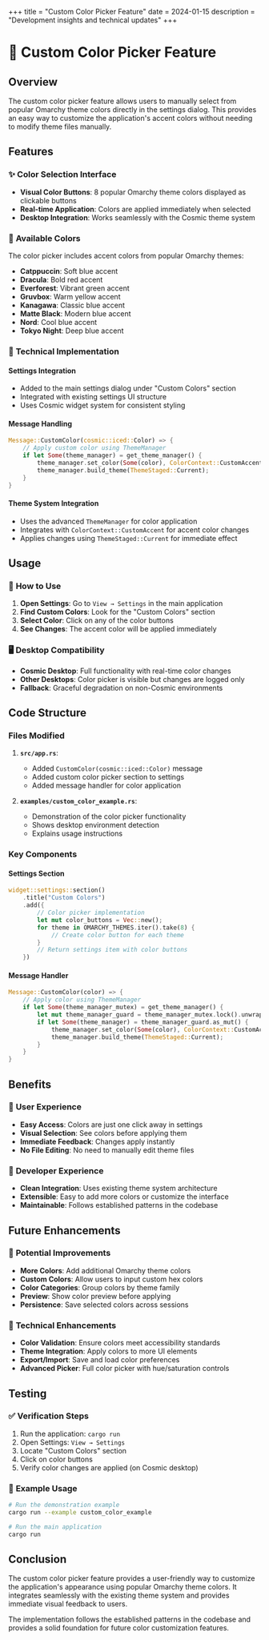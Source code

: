 +++
title = "Custom Color Picker Feature"
date = 2024-01-15
description = "Development insights and technical updates"
+++

# 🎨 Custom Color Picker Feature

## Overview

The custom color picker feature allows users to manually select from popular Omarchy theme colors directly in the settings dialog. This provides an easy way to customize the application's accent colors without needing to modify theme files manually.

## Features

### ✨ **Color Selection Interface**
- **Visual Color Buttons**: 8 popular Omarchy theme colors displayed as clickable buttons
- **Real-time Application**: Colors are applied immediately when selected
- **Desktop Integration**: Works seamlessly with the Cosmic theme system

### 🎯 **Available Colors**
The color picker includes accent colors from popular Omarchy themes:
- **Catppuccin**: Soft blue accent
- **Dracula**: Bold red accent  
- **Everforest**: Vibrant green accent
- **Gruvbox**: Warm yellow accent
- **Kanagawa**: Classic blue accent
- **Matte Black**: Modern blue accent
- **Nord**: Cool blue accent
- **Tokyo Night**: Deep blue accent

### 🔧 **Technical Implementation**

#### **Settings Integration**
- Added to the main settings dialog under "Custom Colors" section
- Integrated with existing settings UI structure
- Uses Cosmic widget system for consistent styling

#### **Message Handling**
```rust
Message::CustomColor(cosmic::iced::Color) => {
    // Apply custom color using ThemeManager
    if let Some(theme_manager) = get_theme_manager() {
        theme_manager.set_color(Some(color), ColorContext::CustomAccent);
        theme_manager.build_theme(ThemeStaged::Current);
    }
}
```

#### **Theme System Integration**
- Uses the advanced `ThemeManager` for color application
- Integrates with `ColorContext::CustomAccent` for accent color changes
- Applies changes using `ThemeStaged::Current` for immediate effect

## Usage

### 🚀 **How to Use**

1. **Open Settings**: Go to `View → Settings` in the main application
2. **Find Custom Colors**: Look for the "Custom Colors" section
3. **Select Color**: Click on any of the color buttons
4. **See Changes**: The accent color will be applied immediately

### 🖥️ **Desktop Compatibility**

- **Cosmic Desktop**: Full functionality with real-time color changes
- **Other Desktops**: Color picker is visible but changes are logged only
- **Fallback**: Graceful degradation on non-Cosmic environments

## Code Structure

### **Files Modified**

1. **`src/app.rs`**:
   - Added `CustomColor(cosmic::iced::Color)` message
   - Added custom color picker section to settings
   - Added message handler for color application

2. **`examples/custom_color_example.rs`**:
   - Demonstration of the color picker functionality
   - Shows desktop environment detection
   - Explains usage instructions

### **Key Components**

#### **Settings Section**
```rust
widget::settings::section()
    .title("Custom Colors")
    .add({
        // Color picker implementation
        let mut color_buttons = Vec::new();
        for theme in OMARCHY_THEMES.iter().take(8) {
            // Create color button for each theme
        }
        // Return settings item with color buttons
    })
```

#### **Message Handler**
```rust
Message::CustomColor(color) => {
    // Apply color using ThemeManager
    if let Some(theme_manager_mutex) = get_theme_manager() {
        let mut theme_manager_guard = theme_manager_mutex.lock().unwrap();
        if let Some(theme_manager) = theme_manager_guard.as_mut() {
            theme_manager.set_color(Some(color), ColorContext::CustomAccent);
            theme_manager.build_theme(ThemeStaged::Current);
        }
    }
}
```

## Benefits

### 🎨 **User Experience**
- **Easy Access**: Colors are just one click away in settings
- **Visual Selection**: See colors before applying them
- **Immediate Feedback**: Changes apply instantly
- **No File Editing**: No need to manually edit theme files

### 🔧 **Developer Experience**
- **Clean Integration**: Uses existing theme system architecture
- **Extensible**: Easy to add more colors or customize the interface
- **Maintainable**: Follows established patterns in the codebase

## Future Enhancements

### 🚀 **Potential Improvements**
- **More Colors**: Add additional Omarchy theme colors
- **Custom Colors**: Allow users to input custom hex colors
- **Color Categories**: Group colors by theme family
- **Preview**: Show color preview before applying
- **Persistence**: Save selected colors across sessions

### 🔧 **Technical Enhancements**
- **Color Validation**: Ensure colors meet accessibility standards
- **Theme Integration**: Apply colors to more UI elements
- **Export/Import**: Save and load color preferences
- **Advanced Picker**: Full color picker with hue/saturation controls

## Testing

### ✅ **Verification Steps**
1. Run the application: `cargo run`
2. Open Settings: `View → Settings`
3. Locate "Custom Colors" section
4. Click on color buttons
5. Verify color changes are applied (on Cosmic desktop)

### 🧪 **Example Usage**
```bash
# Run the demonstration example
cargo run --example custom_color_example

# Run the main application
cargo run
```

## Conclusion

The custom color picker feature provides a user-friendly way to customize the application's appearance using popular Omarchy theme colors. It integrates seamlessly with the existing theme system and provides immediate visual feedback to users.

The implementation follows the established patterns in the codebase and provides a solid foundation for future color customization features.
